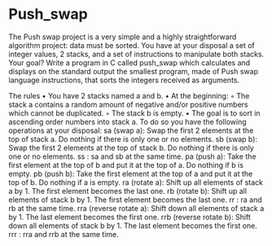 # Push_swap

The Push swap project is a very simple and a highly straightforward algorithm project:
data must be sorted.
You have at your disposal a set of integer values, 2 stacks, and a set of instructions
to manipulate both stacks.
Your goal? Write a program in C called push_swap which calculates and displays
on the standard output the smallest program, made of Push swap language instructions,
that sorts the integers received as arguments.

The rules
• You have 2 stacks named a and b.
• At the beginning:
  ◦ The stack a contains a random amount of negative and/or positive numbers
  which cannot be duplicated.
  ◦ The stack b is empty.
• The goal is to sort in ascending order numbers into stack a. To do so you have the
following operations at your disposal:
  sa (swap a): Swap the first 2 elements at the top of stack a.
  Do nothing if there is only one or no elements.
  sb (swap b): Swap the first 2 elements at the top of stack b.
  Do nothing if there is only one or no elements.
  ss : sa and sb at the same time.
  pa (push a): Take the first element at the top of b and put it at the top of a.
  Do nothing if b is empty.
  pb (push b): Take the first element at the top of a and put it at the top of b.
  Do nothing if a is empty.
  ra (rotate a): Shift up all elements of stack a by 1.
  The first element becomes the last one.
  rb (rotate b): Shift up all elements of stack b by 1.
  The first element becomes the last one.
  rr : ra and rb at the same time.
  rra (reverse rotate a): Shift down all elements of stack a by 1.
  The last element becomes the first one.
  rrb (reverse rotate b): Shift down all elements of stack b by 1.
  The last element becomes the first one.
  rrr : rra and rrb at the same time.
